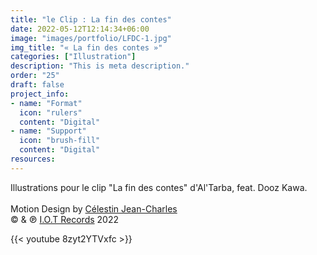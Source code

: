 ```yaml
---
title: "le Clip : La fin des contes"
date: 2022-05-12T12:14:34+06:00
image: "images/portfolio/LFDC-1.jpg"
img_title: "« La fin des contes »"
categories: ["Illustration"]
description: "This is meta description."
order: "25"
draft: false
project_info:
- name: "Format"
  icon: "rulers"
  content: "Digital"
- name: "Support"
  icon: "brush-fill"
  content: "Digital"
resources:
---
```

Illustrations pour le clip "La fin des contes" d'Al'Tarba, feat. Dooz Kawa.<br/><br/>
Motion Design by [Célestin Jean-Charles](https://vimeo.com/celestinjeancharles)<br/>
© & ℗ [I.O.T Records](https://www.iotrecords.org)  2022<br/>

{{< youtube 8zyt2YTVxfc >}}
